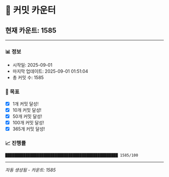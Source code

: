 # 🔢 커밋 카운터

## 현재 카운트: 1585

---

### 📊 정보
- 시작일: 2025-09-01
- 마지막 업데이트: 2025-09-01 01:51:04
- 총 커밋 수: 1585

### 🎯 목표
- [x] 1개 커밋 달성!
- [x] 10개 커밋 달성!
- [x] 50개 커밋 달성!
- [x] 100개 커밋 달성!
- [x] 365개 커밋 달성!

### 📈 진행률
```
██████████████████████████████████████████████████ 1585/100
```

---
*자동 생성됨 - 카운트: 1585*
